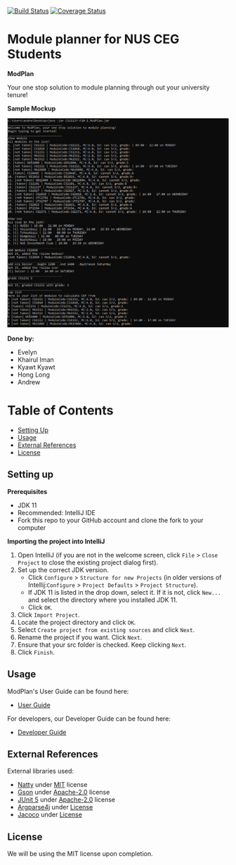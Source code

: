 [![Build Status](https://travis-ci.org/namiwa/main.svg?branch=master)](https://travis-ci.org/namiwa/main)
[![Coverage Status](https://coveralls.io/repos/github/AY1920S1-CS2113T-F10-1/main/badge.svg?branch=master)](https://coveralls.io/github/AY1920S1-CS2113T-F10-1/main?branch=master)

# Module planner for NUS CEG Students

**ModPlan**

Your one stop solution to module planning through out your university tenure!

**Sample Mockup**

![Mockup Sample](https://github.com/AY1920S1-CS2113T-F10-1/main/blob/master/docs/images/Ui.png)

**Done by:**
  * Evelyn
  * Khairul Iman
  * Kyawt Kyawt
  * Hong Long
  * Andrew

# Table of Contents
* [Setting Up](#setting-up)
* [Usage](#usage)
* [External References](#external-references)
* [License](#license)

## Setting up


**Prerequisites**

* JDK 11
* Recommended: IntelliJ IDE
* Fork this repo to your GitHub account and clone the fork to your computer

**Importing the project into IntelliJ**

1. Open IntelliJ (if you are not in the welcome screen, click `File` > `Close Project` to close the existing project dialog first).
1. Set up the correct JDK version.
   * Click `Configure` > `Structure for new Projects` (in older versions of Intellij:`Configure` > `Project Defaults` > `Project Structure`).
   * If JDK 11 is listed in the drop down, select it. If it is not, click `New...` and select the directory where you installed JDK 11.
   * Click `OK`.
1. Click `Import Project`.
1. Locate the project directory and click `OK`.
1. Select `Create project from existing sources` and click `Next`.
1. Rename the project if you want. Click `Next`.
1. Ensure that your src folder is checked. Keep clicking `Next`.
1. Click `Finish`.

## Usage

ModPlan's User Guide can be found here:
*   [User Guide](./UserGuide.adoc)

For developers, our Developer Guide can be found here:
*   [Developer Guide](./DeveloperGuide.adoc)

## External References

External libraries used:
* [Natty](https://github.com/joestelmach/natty) under [MIT](https://opensource.org/licenses/MIT) license
* [Gson](https://github.com/google/gson) under [Apache-2.0](https://www.apache.org/licenses/LICENSE-2.0) license
* [JUnit 5](https://github.com/junit-team/junit5) under [Apache-2.0](https://www.apache.org/licenses/LICENSE-2.0) license
* [Argparse4j](https://github.com/argparse4j/argparse4j) under [License](https://github.com/argparse4j/argparse4j/blob/master/LICENSE.txt)
* [Jacoco](https://github.com/jacoco/jacoco) under [License](https://github.com/jacoco/jacoco/blob/master/LICENSE.md)

## License

We will be using the MIT license upon completion.
